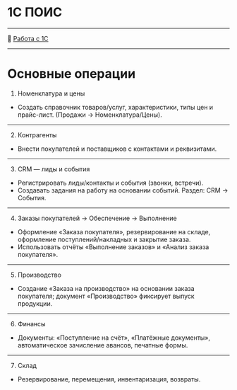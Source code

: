 # 1C ПОИС

---

📄 [Работа с 1С](https://github.com/user-attachments/files/21993513/default.pdf)

---

# Основные операции

1. Номенклатура и цены
- Создать справочник товаров/услуг, характеристики, типы цен и прайс-лист. (Продажи → Номенклатура/Цены).
  
 ---
 
2. Контрагенты
- Внести покупателей и поставщиков с контактами и реквизитами.
  
---

3. CRM — лиды и события
- Регистрировать лиды/контакты и события (звонки, встречи).
- Создавать задания на работу на основании событий. Раздел: CRM → События.

---

4. Заказы покупателей → Обеспечение → Выполнение
- Оформление «Заказа покупателя», резервирование на складе, оформление поступлений/накладных и закрытие заказа.
- Использовать отчёты «Выполнение заказов» и «Анализ заказа покупателя».

---

5. Производство
- Создание «Заказа на производство» на основании заказа покупателя; документ «Производство» фиксирует выпуск продукции.

---

6. Финансы
- Документы: «Поступление на счёт», «Платёжные документы», автоматическое зачисление авансов, печатные формы.
  
---

7. Склад
- Резервирование, перемещения, инвентаризация, возвраты.
  
